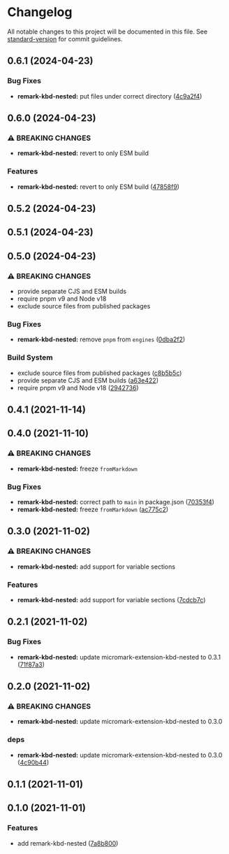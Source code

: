 # Changelog

All notable changes to this project will be documented in this file. See [standard-version](https://github.com/conventional-changelog/standard-version) for commit guidelines.

## 0.6.1 (2024-04-23)

### Bug Fixes

* **remark-kbd-nested:** put files under correct directory ([4c9a2f4](https://github.com/shivjm/remark-extensions/commit/4c9a2f407f373ba8c000663657f2c14a23abd7ec))

## 0.6.0 (2024-04-23)

### ⚠ BREAKING CHANGES

* **remark-kbd-nested:** revert to only ESM build

### Features

* **remark-kbd-nested:** revert to only ESM build ([47858f9](https://github.com/shivjm/remark-extensions/commit/47858f95ad68579ec5e77d079027fc94832b3855))

## 0.5.2 (2024-04-23)
## 0.5.1 (2024-04-23)
## 0.5.0 (2024-04-23)

### ⚠ BREAKING CHANGES

* provide separate CJS and ESM builds
* require pnpm v9 and Node v18
* exclude source files from published packages

### Bug Fixes

* **remark-kbd-nested:** remove `pnpm` from `engines` ([0dba2f2](https://github.com/shivjm/remark-extensions/commit/0dba2f204bdc452c8f11f486162ddccad2f2eda6))


### Build System

* exclude source files from published packages ([c8b5b5c](https://github.com/shivjm/remark-extensions/commit/c8b5b5c19ea0fd0f5cedc5aa64294a1280b00504))
* provide separate CJS and ESM builds ([a63e422](https://github.com/shivjm/remark-extensions/commit/a63e4225c3911445289d6be9696df879fab944b6))
* require pnpm v9 and Node v18 ([2942736](https://github.com/shivjm/remark-extensions/commit/29427362a41692c964918ad6d9a3eabebfe4bbcb))

## 0.4.1 (2021-11-14)
## 0.4.0 (2021-11-10)

### ⚠ BREAKING CHANGES

* **remark-kbd-nested:** freeze `fromMarkdown`

### Bug Fixes

* **remark-kbd-nested:** correct path to `main` in package.json ([70353f4](https://github.com/shivjm/remark-extensions/commit/70353f415d4589b8e67d13616207b3cd64566a27))
* **remark-kbd-nested:** freeze `fromMarkdown` ([ac775c2](https://github.com/shivjm/remark-extensions/commit/ac775c2f8c24b5396ba2a408bcb56218efae3967))

## 0.3.0 (2021-11-02)

### ⚠ BREAKING CHANGES

* **remark-kbd-nested:** add support for variable sections

### Features

* **remark-kbd-nested:** add support for variable sections ([7cdcb7c](https://github.com/shivjm/remark-extensions/commit/7cdcb7cd4b65ed0c6ca48a19ec1a8fb95f47a507))

## 0.2.1 (2021-11-02)


### Bug Fixes

* **remark-kbd-nested:** update micromark-extension-kbd-nested to 0.3.1 ([71f87a3](https://github.com/shivjm/remark-extensions/commit/71f87a38539e936f5df2f961385be72e0bdcd99d))

## 0.2.0 (2021-11-02)


### ⚠ BREAKING CHANGES

* **remark-kbd-nested:** update micromark-extension-kbd-nested to 0.3.0

### deps

* **remark-kbd-nested:** update micromark-extension-kbd-nested to 0.3.0 ([4c90b44](https://github.com/shivjm/remark-extensions/commit/4c90b44d1d2281b825c11e4690687dffb93fe471))

## 0.1.1 (2021-11-01)

## 0.1.0 (2021-11-01)


### Features

* add remark-kbd-nested ([7a8b800](https://github.com/shivjm/remark-extensions/commit/7a8b800b745865b86beea5cb0e2245cf888cae55))
